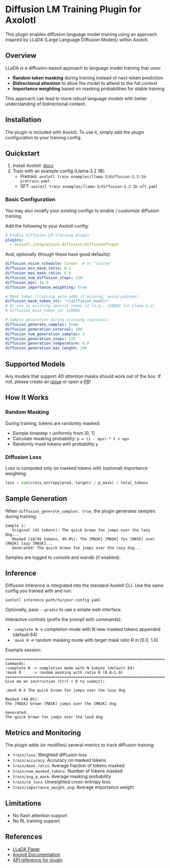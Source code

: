 # Diffusion LM Training Plugin for Axolotl

This plugin enables diffusion language model training using an approach inspired by
LLaDA (Large Language Diffusion Models) within Axolotl.

## Overview

LLaDA is a diffusion-based approach to language model training that uses:
- **Random token masking** during training instead of next-token prediction
- **Bidirectional attention** to allow the model to attend to the full context
- **Importance weighting** based on masking probabilities for stable training

This approach can lead to more robust language models with better understanding of
bidirectional context.

## Installation

The plugin is included with Axolotl. To use it, simply add the plugin configuration to
your training config.

## Quickstart

1. Install Axolotl: [docs](https://docs.axolotl.ai/docs/installation.html)
2. Train with an example config (Llama‑3.2 1B):
   - Pretrain: `axolotl train examples/llama-3/diffusion-3.2-1b-pretrain.yaml`
   - SFT: `axolotl train examples/llama-3/diffusion-3.2-1b-sft.yaml`

### Basic Configuration

You may also modify your existing configs to enable / customize diffusion training.

Add the following to your Axolotl config:

```yaml
# Enable diffusion LM training plugin
plugins:
  - axolotl.integrations.diffusion.DiffusionPlugin
```

And, optionally (though these have good defaults):

```yaml
diffusion_noise_schedule: linear  # or "cosine"
diffusion_min_mask_ratio: 0.1
diffusion_max_mask_ratio: 0.9
diffusion_num_diffusion_steps: 128
diffusion_eps: 1e-3
diffusion_importance_weighting: true

# Mask token (training auto-adds if missing, avoid pad/eos)
diffusion_mask_token_str: "<|diffusion_mask|>"
# Or use an existing special token id (e.g., 128002 for Llama-3.x)
# diffusion_mask_token_id: 128002

# Sample generation during training (optional)
diffusion_generate_samples: true
diffusion_generation_interval: 100
diffusion_num_generation_samples: 3
diffusion_generation_steps: 128
diffusion_generation_temperature: 0.0
diffusion_generation_max_length: 100
```

## Supported Models

Any models that support 4D attention masks should work out of the box. If not, please
create an [issue](https://github.com/axolotl-ai-cloud/axolotl/issues) or open a
[PR](https://github.com/axolotl-ai-cloud/axolotl/compare)!

## How It Works

### Random Masking
During training, tokens are randomly masked:
- Sample timestep `t` uniformly from [0, 1]
- Calculate masking probability: `p = (1 - eps) * t + eps`
- Randomly mask tokens with probability `p`

### Diffusion Loss

Loss is computed only on masked tokens with (optional) importance weighting:

```python
loss = sum(cross_entropy(pred, target) / p_mask) / total_tokens
```

## Sample Generation

When `diffusion_generate_samples: true`, the plugin generates samples during training:

```
Sample 1:
   Original (45 tokens): The quick brown fox jumps over the lazy dog...
   Masked (18/45 tokens, 40.0%): The [MASK] [MASK] fox [MASK] over [MASK] lazy [MASK]...
   Generated: The quick brown fox jumps over the lazy dog...
```

Samples are logged to console and wandb (if enabled).

## Inference

Diffusion inference is integrated into the standard Axolotl CLI. Use the same config
you trained with and run:

```
axolotl inference path/to/your-config.yaml
```

Optionally, pass `--gradio` to use a simple web interface.

Interactive controls (prefix the prompt with commands):
- `:complete N` → completion mode with N new masked tokens appended (default 64)
- `:mask R` → random masking mode with target mask ratio R in [0.0, 1.0]

Example session:

```
================================================================================
Commands:
:complete N -> completion mode with N tokens (default 64)
:mask R     -> random masking with ratio R (0.0–1.0)
================================================================================
Give me an instruction (Ctrl + D to submit):

:mask 0.4 The quick brown fox jumps over the lazy dog

Masked (40.0%):
The [MASK] brown [MASK] jumps over the [MASK] dog

Generated:
The quick brown fox jumps over the loud dog
```

## Metrics and Monitoring

The plugin adds (or modifies) several metrics to track diffusion training:

- `train/loss`: Weighted diffusion loss
- `train/accuracy`: Accuracy on masked tokens
- `train/mask_ratio`: Average fraction of tokens masked
- `train/num_masked_tokens`: Number of tokens masked
- `train/avg_p_mask`: Average masking probability
- `train/ce_loss`: Unweighted cross-entropy loss
- `train/importance_weight_avg`: Average importance weight

## Limitations

- No flash attention support
- No RL training support

## References

- [LLaDA Paper](https://arxiv.org/abs/2404.10406)
- [Axolotl Documentation](https://docs.axolotl.ai/)
- [API reference for plugin](https://docs.axolotl.ai/docs/api/integrations.diffusion.args.html#axolotl.integrations.diffusion.args)
